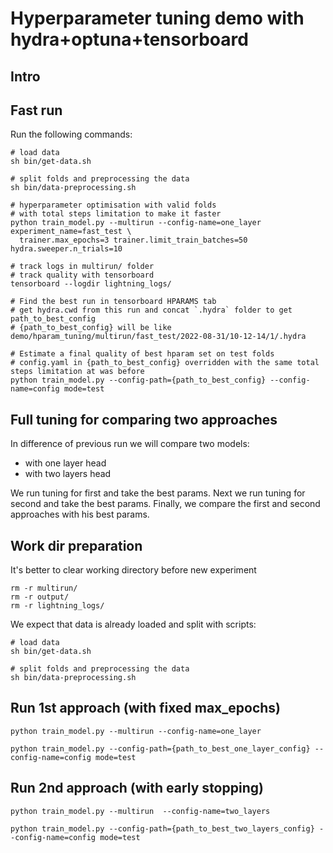 # Hyperparameter tuning demo with hydra+optuna+tensorboard

## Intro


## Fast run

Run the following commands:
```shell
# load data
sh bin/get-data.sh

# split folds and preprocessing the data
sh bin/data-preprocessing.sh

# hyperparameter optimisation with valid folds
# with total steps limitation to make it faster
python train_model.py --multirun --config-name=one_layer experiment_name=fast_test \
  trainer.max_epochs=3 trainer.limit_train_batches=50 hydra.sweeper.n_trials=10

# track logs in multirun/ folder
# track quality with tensorboard
tensorboard --logdir lightning_logs/ 

# Find the best run in tensorboard HPARAMS tab
# get hydra.cwd from this run and concat `.hydra` folder to get path_to_best_config
# {path_to_best_config} will be like demo/hparam_tuning/multirun/fast_test/2022-08-31/10-12-14/1/.hydra

# Estimate a final quality of best hparam set on test folds
# config.yaml in {path_to_best_config} overridden with the same total steps limitation at was before
python train_model.py --config-path={path_to_best_config} --config-name=config mode=test

```

## Full tuning for comparing two approaches

In difference of previous run we will compare two models:
- with one layer head
- with two layers head

We run tuning for first and take the best params.
Next we run tuning for second and take the best params.
Finally, we compare the first and second approaches with his best params.

## Work dir preparation

It's better to clear working directory before new experiment

```shell
rm -r multirun/
rm -r output/
rm -r lightning_logs/
```

We expect that data is already loaded and split with scripts:
```shell
# load data
sh bin/get-data.sh

# split folds and preprocessing the data
sh bin/data-preprocessing.sh
```

## Run 1st approach (with fixed max_epochs)
```shell
python train_model.py --multirun --config-name=one_layer

python train_model.py --config-path={path_to_best_one_layer_config} --config-name=config mode=test

```

## Run 2nd approach (with early stopping)
```shell
python train_model.py --multirun  --config-name=two_layers

python train_model.py --config-path={path_to_best_two_layers_config} --config-name=config mode=test

```
